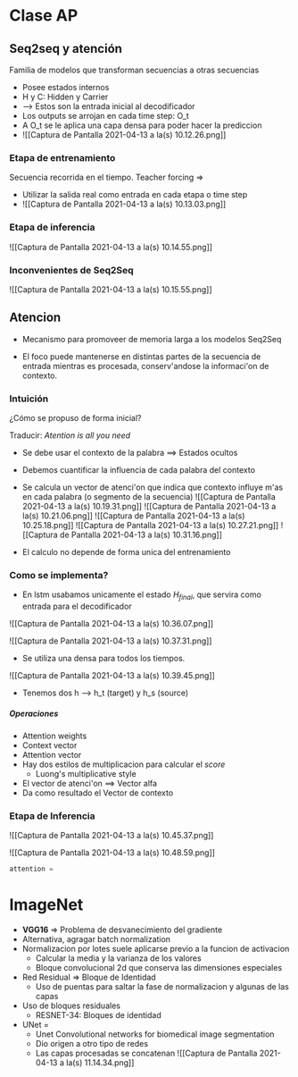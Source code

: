 ---
---

# Clase AP

## Seq2seq y atención

Familia de modelos que transforman secuencias a otras secuencias

- Posee estados internos
- H y C: Hidden y Carrier
- --> Estos son la entrada inicial al decodificador
- Los outputs se arrojan en cada time step: O_t
- A O_t se le aplica una capa densa para poder hacer la prediccion
- ![[Captura de Pantalla 2021-04-13 a la(s) 10.12.26.png]]

### Etapa de entrenamiento
Secuencia recorrida en el tiempo. Teacher forcing =>
- Utilizar la salida real como entrada en cada etapa o time step
- ![[Captura de Pantalla 2021-04-13 a la(s) 10.13.03.png]]

### Etapa de inferencia
![[Captura de Pantalla 2021-04-13 a la(s) 10.14.55.png]]

### Inconvenientes de Seq2Seq
![[Captura de Pantalla 2021-04-13 a la(s) 10.15.55.png]]


## Atencion
- Mecanismo para promoveer de memoria larga a los modelos Seq2Seq

- El foco puede mantenerse en distintas partes de la secuencia de entrada mientras es procesada, conserv'andose la informaci'on de contexto.

### Intuición

¿Cómo se propuso de forma inicial?

Traducir: *Atention is all you need*

- Se debe usar el contexto de la palabra ==> Estados ocultos

- Debemos cuantificar la influencia de cada palabra del contexto
- Se calcula un vector de atenci'on que indica que contexto influye m'as en cada palabra (o segmento de la secuencia)
![[Captura de Pantalla 2021-04-13 a la(s) 10.19.31.png]]
![[Captura de Pantalla 2021-04-13 a la(s) 10.21.06.png]]
![[Captura de Pantalla 2021-04-13 a la(s) 10.25.18.png]]
![[Captura de Pantalla 2021-04-13 a la(s) 10.27.21.png]]
![[Captura de Pantalla 2021-04-13 a la(s) 10.31.16.png]]
- El calculo no depende de forma unica del entrenamiento

### Como se implementa?

- En lstm usabamos unicamente el estado $H_{final}$, que servira como entrada para el decodificador


![[Captura de Pantalla 2021-04-13 a la(s) 10.36.07.png]]

![[Captura de Pantalla 2021-04-13 a la(s) 10.37.31.png]]

- Se utiliza una densa para todos los tiempos.

![[Captura de Pantalla 2021-04-13 a la(s) 10.39.45.png]]
- Tenemos dos h --> h_t (target) y h_s (source)

##### Operaciones 
- Attention weights
- Context vector
- Attention vector
- Hay dos estilos de multiplicacion para calcular el *score*
	- Luong's multiplicative style
- El vector de atenci'on ==> Vector alfa 
- Da como resultado el Vector de contexto 

### Etapa de Inferencia
![[Captura de Pantalla 2021-04-13 a la(s) 10.45.37.png]]

![[Captura de Pantalla 2021-04-13 a la(s) 10.48.59.png]]

```python
attention = 
```


# ImageNet
- **VGG16** => Problema de desvanecimiento del gradiente
- Alternativa, agragar batch normalization
- Normalizacion por lotes suele aplicarse previo a la funcion de activacion
	- Calcular la media y la varianza de los valores
	- Bloque convolucional 2d que conserva las dimensiones especiales
- Red Residual => Bloque de Identidad
	- Uso de puentas para saltar la fase de normalizacion y algunas de las capas
- Uso de bloques residuales
	- RESNET-34: Bloques de identidad
- UNet = 
	- Unet Convolutional networks for biomedical image segmentation
	- Dio origen a otro tipo de redes
	- Las capas procesadas se concatenan
	![[Captura de Pantalla 2021-04-13 a la(s) 11.14.34.png]]
	
	